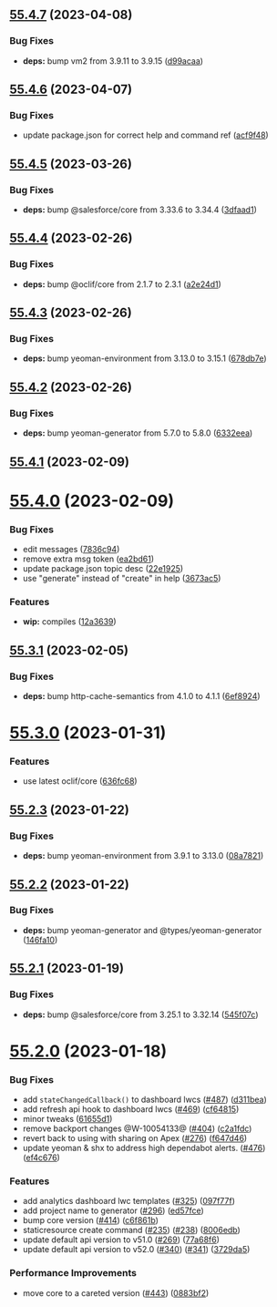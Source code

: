 ## [55.4.7](https://github.com/salesforcecli/plugin-templates/compare/55.4.6...55.4.7) (2023-04-08)


### Bug Fixes

* **deps:** bump vm2 from 3.9.11 to 3.9.15 ([d99acaa](https://github.com/salesforcecli/plugin-templates/commit/d99acaa4c8741275e6939a36429f5a6a37aa77f5))



## [55.4.6](https://github.com/salesforcecli/plugin-templates/compare/55.4.5...55.4.6) (2023-04-07)


### Bug Fixes

* update package.json for correct help and command ref ([acf9f48](https://github.com/salesforcecli/plugin-templates/commit/acf9f489749e32ba4f4156d17ea3ef6164f138df))



## [55.4.5](https://github.com/salesforcecli/plugin-templates/compare/55.4.4...55.4.5) (2023-03-26)


### Bug Fixes

* **deps:** bump @salesforce/core from 3.33.6 to 3.34.4 ([3dfaad1](https://github.com/salesforcecli/plugin-templates/commit/3dfaad1eb8ef39c91a0bee4ead000bae72d49b59))



## [55.4.4](https://github.com/salesforcecli/plugin-templates/compare/55.4.3...55.4.4) (2023-02-26)


### Bug Fixes

* **deps:** bump @oclif/core from 2.1.7 to 2.3.1 ([a2e24d1](https://github.com/salesforcecli/plugin-templates/commit/a2e24d1efabe1de2d2f72b40c101648ed11c54a5))



## [55.4.3](https://github.com/salesforcecli/plugin-templates/compare/55.4.2...55.4.3) (2023-02-26)


### Bug Fixes

* **deps:** bump yeoman-environment from 3.13.0 to 3.15.1 ([678db7e](https://github.com/salesforcecli/plugin-templates/commit/678db7e2406c264bee631fefcfdf78473b289141))



## [55.4.2](https://github.com/salesforcecli/plugin-templates/compare/55.4.1...55.4.2) (2023-02-26)


### Bug Fixes

* **deps:** bump yeoman-generator from 5.7.0 to 5.8.0 ([6332eea](https://github.com/salesforcecli/plugin-templates/commit/6332eeafd626068f8b32b93e80b713b89f2cc78a))



## [55.4.1](https://github.com/salesforcecli/plugin-templates/compare/55.4.0...55.4.1) (2023-02-09)



# [55.4.0](https://github.com/salesforcecli/plugin-templates/compare/55.3.1...55.4.0) (2023-02-09)


### Bug Fixes

* edit messages ([7836c94](https://github.com/salesforcecli/plugin-templates/commit/7836c94cb3d951eff97fd29656b4176281e51ebb))
* remove extra msg token ([ea2bd61](https://github.com/salesforcecli/plugin-templates/commit/ea2bd61828549bacb9bc4a22605299f0dd57da7e))
* update package.json topic desc ([22e1925](https://github.com/salesforcecli/plugin-templates/commit/22e19258ee4e29ec484feffd0d237a2124933c0c))
* use "generate" instead of "create" in help ([3673ac5](https://github.com/salesforcecli/plugin-templates/commit/3673ac53467fe8bea4b0d3972e363cb02f72bcc7))


### Features

* **wip:** compiles ([12a3639](https://github.com/salesforcecli/plugin-templates/commit/12a3639c33f0e976ef71409327a8a75d39338d1d))



## [55.3.1](https://github.com/salesforcecli/plugin-templates/compare/55.3.0...55.3.1) (2023-02-05)


### Bug Fixes

* **deps:** bump http-cache-semantics from 4.1.0 to 4.1.1 ([6ef8924](https://github.com/salesforcecli/plugin-templates/commit/6ef89241c354934d8b7ccbe4c40280712cde34af))



# [55.3.0](https://github.com/salesforcecli/plugin-templates/compare/55.2.3...55.3.0) (2023-01-31)


### Features

* use latest oclif/core ([636fc68](https://github.com/salesforcecli/plugin-templates/commit/636fc68e38091dcfdba990011eaa300430e050fd))



## [55.2.3](https://github.com/salesforcecli/plugin-templates/compare/55.2.2...55.2.3) (2023-01-22)


### Bug Fixes

* **deps:** bump yeoman-environment from 3.9.1 to 3.13.0 ([08a7821](https://github.com/salesforcecli/plugin-templates/commit/08a78217a0e36196c470e99f14de6062727f2530))



## [55.2.2](https://github.com/salesforcecli/plugin-templates/compare/55.2.1...55.2.2) (2023-01-22)


### Bug Fixes

* **deps:** bump yeoman-generator and @types/yeoman-generator ([146fa10](https://github.com/salesforcecli/plugin-templates/commit/146fa100035922bfc9a62efcaf0bf603e8d9c359))



## [55.2.1](https://github.com/salesforcecli/plugin-templates/compare/55.2.0...55.2.1) (2023-01-19)


### Bug Fixes

* **deps:** bump @salesforce/core from 3.25.1 to 3.32.14 ([545f07c](https://github.com/salesforcecli/plugin-templates/commit/545f07cda8f6679ce46d832f231c08e99df01c1d))



# [55.2.0](https://github.com/salesforcecli/plugin-templates/compare/8006edb600bcb9118446419e28637c2fed71badc...55.2.0) (2023-01-18)


### Bug Fixes

* add `stateChangedCallback()` to dashboard lwcs ([#487](https://github.com/salesforcecli/plugin-templates/issues/487)) ([d311bea](https://github.com/salesforcecli/plugin-templates/commit/d311bea6fc99cbc04fea3109f5fc821ba94f89f9))
* add refresh api hook to dashboard lwcs ([#469](https://github.com/salesforcecli/plugin-templates/issues/469)) ([cf64815](https://github.com/salesforcecli/plugin-templates/commit/cf64815f2933bfc3dd2660cb0f70400f34c1da88))
* minor tweaks ([61655d1](https://github.com/salesforcecli/plugin-templates/commit/61655d1f2b5e00b72aa04ad518dad32a6e80afa0))
* remove backport changes @W-10054133@ ([#404](https://github.com/salesforcecli/plugin-templates/issues/404)) ([c2a1fdc](https://github.com/salesforcecli/plugin-templates/commit/c2a1fdc036ae290993874359a72ff7c668d7e465))
* revert back to using with sharing on Apex ([#276](https://github.com/salesforcecli/plugin-templates/issues/276)) ([f647d46](https://github.com/salesforcecli/plugin-templates/commit/f647d46c211037bce1e441080996aa1c707bd166))
* update yeoman & shx to address high dependabot alerts. ([#476](https://github.com/salesforcecli/plugin-templates/issues/476)) ([ef4c676](https://github.com/salesforcecli/plugin-templates/commit/ef4c676e7b75eb5b046803e4c31d5c53fc755ea7))


### Features

* add analytics dashboard lwc templates ([#325](https://github.com/salesforcecli/plugin-templates/issues/325)) ([097f77f](https://github.com/salesforcecli/plugin-templates/commit/097f77f71d956a479e45146a85bde9a54d579deb))
* add project name to generator ([#296](https://github.com/salesforcecli/plugin-templates/issues/296)) ([ed57fce](https://github.com/salesforcecli/plugin-templates/commit/ed57fcefcb8b074d753c7536eea7dd3f7396e44e))
* bump core version ([#414](https://github.com/salesforcecli/plugin-templates/issues/414)) ([c6f861b](https://github.com/salesforcecli/plugin-templates/commit/c6f861bc92a79b45153d1b8cd4c8bc2fd6149c56))
* staticresource create command ([#235](https://github.com/salesforcecli/plugin-templates/issues/235)) ([#238](https://github.com/salesforcecli/plugin-templates/issues/238)) ([8006edb](https://github.com/salesforcecli/plugin-templates/commit/8006edb600bcb9118446419e28637c2fed71badc))
* update default api version to v51.0 ([#269](https://github.com/salesforcecli/plugin-templates/issues/269)) ([77a68f6](https://github.com/salesforcecli/plugin-templates/commit/77a68f60a3087c32feb2f68b79a51923df13ef69))
* update default api version to v52.0 ([#340](https://github.com/salesforcecli/plugin-templates/issues/340)) ([#341](https://github.com/salesforcecli/plugin-templates/issues/341)) ([3729da5](https://github.com/salesforcecli/plugin-templates/commit/3729da59a35689986430a87f0723b740e290156e))


### Performance Improvements

* move core to a careted version ([#443](https://github.com/salesforcecli/plugin-templates/issues/443)) ([0883bf2](https://github.com/salesforcecli/plugin-templates/commit/0883bf217da9e577301118ecb9fee9f33f35a965))



